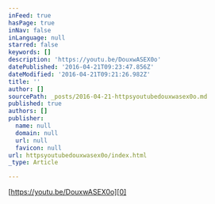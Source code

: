 ```yaml
---
inFeed: true
hasPage: true
inNav: false
inLanguage: null
starred: false
keywords: []
description: 'https://youtu.be/DouxwASEX0o'
datePublished: '2016-04-21T09:23:47.856Z'
dateModified: '2016-04-21T09:21:26.982Z'
title: ''
author: []
sourcePath: _posts/2016-04-21-httpsyoutubedouxwasex0o.md
published: true
authors: []
publisher:
  name: null
  domain: null
  url: null
  favicon: null
url: httpsyoutubedouxwasex0o/index.html
_type: Article

---
```

[https://youtu.be/DouxwASEX0o][0]

[0]: https://youtu.be/DouxwASEX0o
